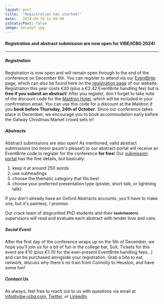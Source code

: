 ```yaml
---
layout: post
title:  "Registration has started!"
date:   2024-09-30 12:00:00
isStaticPost: false
image: Galway3.jpg
---
```


#### Registration and abstract submission are now open for VIBE/ICBG 2024!

***

##### Registration
Registration is now open and will remain open through to the end of the conference on December 6th. You can register to attend via our [EventBrite](https://www.eventbrite.ie/e/vibeicbg-2024-tickets-1015970413857) page, which can also be found here on the [registration page](../registration/) of our website. Registration this year costs €20 (plus a €2.42 EventBrite handling fee) but is **free if you submit an abstract**! After you register, don't forget to take note of the discount code for the [Maldron Hotel](https://www.maldronhotelsandyroadgalway.com/), which will be included in your confirmation email. You can use this code for a discount at the Maldron if you **book before Thursday, 24th of October**. Since our conference takes place in December, we encourage you to book accommodation early before the Galway Christmas Market crowd sets in!

##### Abstracts
Abstract submissions are also open! As mentioned, valid abstract submissions (no *lorem ipsum*'s please!) to our abstract portal will receive an EventBrite code to register for the conference **for free**! Our [submission portal](https://app.oxfordabstracts.com/stages/75796/submitter) has the fine details, but basically:

1. keep it at around 250 words
2. use subheadings
3. choose the thematic category that fits best
4. choose your preferred presentation type (poster, short talk, or lightning talk)

If you don't already have an Oxford Abstracts accounts, you'll have to make one, but it's painless, I promise.

Our crack team of disgruntled PhD students and their ~~taskmasters~~ supervisors will read and evaluate each abstract with tender love and care.

##### Social Event
After the first day of the conference wraps up on the 5th of December, we hope you'll join us for a bit of fun in the college bar, Sult. Tickets for this event are €10 (plus €1.70 for the ever-present EventBrite handling fees...) and can be purchased alongside your registration. Grab a bite to eat, network, discuss why there's no train from Connolly to Heuston, and have some fun!

##### Contact Us
As always, feel free to reach out to us with questions via email at [info@vibe-icbg.com](mailto:info@vibe-icbg.com), [Twitter](https://twitter.com/VIBE_ICBG2024), or [LinkedIn](https://www.linkedin.com/in/vibe-icbg2024/).
